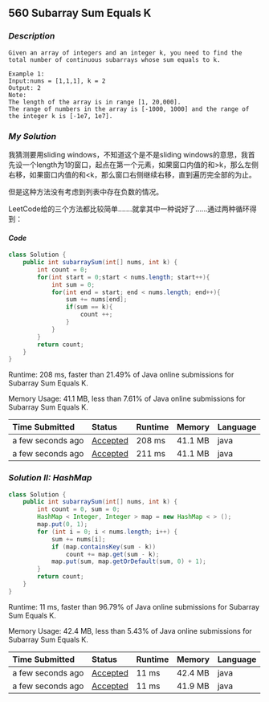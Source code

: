 ## 560 Subarray Sum Equals K

### *Description*

```
Given an array of integers and an integer k, you need to find the total number of continuous subarrays whose sum equals to k.

Example 1:
Input:nums = [1,1,1], k = 2
Output: 2
Note:
The length of the array is in range [1, 20,000].
The range of numbers in the array is [-1000, 1000] and the range of the integer k is [-1e7, 1e7].
```



### *My Solution*

我猜测要用sliding windows，不知道这个是不是sliding windows的意思，我首先设一个length为1的窗口，起点在第一个元素，如果窗口内值的和>k，那么左侧右移，如果窗口内值的和<k，那么窗口右侧继续右移，直到遍历完全部的为止。

但是这种方法没有考虑到列表中存在负数的情况。

LeetCode给的三个方法都比较简单.......就拿其中一种说好了......通过两种循环得到：

#### *Code*

```java
class Solution {
    public int subarraySum(int[] nums, int k) {
        int count = 0;
        for(int start = 0;start < nums.length; start++){
            int sum = 0;
            for(int end = start; end < nums.length; end++){
                sum += nums[end];
                if(sum == k){
                    count ++;
                }
            }
        }
        return count;
    }
}
```

Runtime: 208 ms, faster than 21.49% of Java online submissions for Subarray Sum Equals K.

Memory Usage: 41.1 MB, less than 7.61% of Java online submissions for Subarray Sum Equals K.

| Time Submitted    | Status                                                       | Runtime | Memory  | Language |
| :---------------- | :----------------------------------------------------------- | :------ | :------ | :------- |
| a few seconds ago | [Accepted](https://leetcode.com/submissions/detail/313889791/) | 208 ms  | 41.1 MB | java     |
| a few seconds ago | [Accepted](https://leetcode.com/submissions/detail/313889682/) | 211 ms  | 41.1 MB | java     |



### *Solution II: HashMap*

```java
class Solution {
    public int subarraySum(int[] nums, int k) {      
        int count = 0, sum = 0;
        HashMap < Integer, Integer > map = new HashMap < > ();
        map.put(0, 1);
        for (int i = 0; i < nums.length; i++) {
            sum += nums[i];
            if (map.containsKey(sum - k))
                count += map.get(sum - k);
            map.put(sum, map.getOrDefault(sum, 0) + 1);
        }
        return count;
    }
}
```

Runtime: 11 ms, faster than 96.79% of Java online submissions for Subarray Sum Equals K.

Memory Usage: 42.4 MB, less than 5.43% of Java online submissions for Subarray Sum Equals K.

| Time Submitted    | Status                                                       | Runtime | Memory  | Language |
| :---------------- | :----------------------------------------------------------- | :------ | :------ | :------- |
| a few seconds ago | [Accepted](https://leetcode.com/submissions/detail/313891892/) | 11 ms   | 42.4 MB | java     |
| a few seconds ago | [Accepted](https://leetcode.com/submissions/detail/313891818/) | 11 ms   | 41.9 MB | java     |